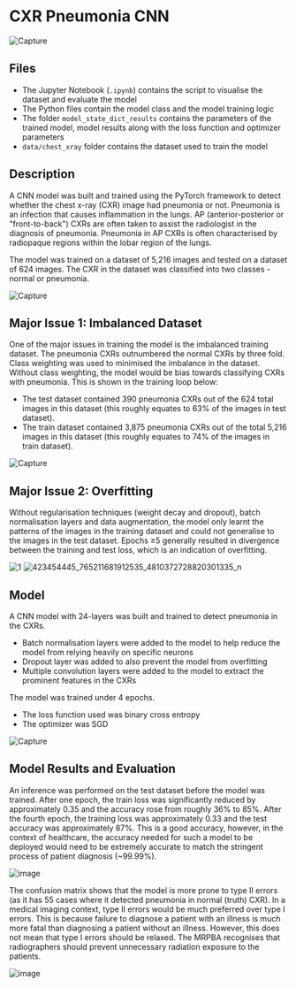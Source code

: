 # CXR Pneumonia CNN

![Capture](https://github.com/Anton-Ngan/CXR-Pneumonia-Image-Classification/assets/126856263/6798c410-ac5f-42b1-acec-14afb083ebb0)

## Files
* The Jupyter Notebook (`.ipynb`) contains the script to visualise the dataset and evaluate the model
* The Python files contain the model class and the model training logic
* The folder `model_state_dict_results` contains the parameters of the trained model, model results along with the loss function and optimizer parameters
* `data/chest_xray` folder contains the dataset used to train the model

## Description
A CNN model was built and trained using the PyTorch framework to detect whether the chest x-ray (CXR) image had pneumonia or not. Pneumonia is an infection that causes 
inflammation in the lungs. AP (anterior-posterior or "front-to-back") CXRs are often taken to assist the radiologist in the diagnosis of pneumonia. Pneumonia in AP CXRs is
often characterised by radiopaque regions within the lobar region of the lungs.

The model was trained on a dataset of 5,216 images and tested on a dataset of 624 images. The CXR in the dataset was classified into two classes - normal or pneumonia. 

![Capture](https://github.com/Anton-Ngan/CXR-Pneumonia-Image-Classification/assets/126856263/360d3dfd-a000-45e9-97ae-19283137c92b)

## Major Issue 1: Imbalanced Dataset
One of the major issues in training the model is the imbalanced training dataset. The pneumonia CXRs outnumbered the normal CXRs by three fold. Class weighting was used to 
minimised the imbalance in the dataset. Without class weighting, the model would be bias towards classifying CXRs with pneumonia. This is shown in the training loop below:
* The test dataset contained 390 pneumonia CXRs out of the 624 total images in this dataset (this roughly equates to 63% of the images in test dataset).
* The train dataset contained 3,875 pneumonia CXRs out of the total 5,216 images in this dataset (this roughly equates to 74% of the images in train dataset).

![Capture](https://github.com/Anton-Ngan/CXR-Pneumonia-Image-Classification/assets/126856263/56ed8508-3dbe-44a2-8826-fed5d24698cb)


## Major Issue 2: Overfitting
Without regularisation techniques (weight decay and dropout), batch normalisation layers and data augmentation, the model only learnt the patterns of the images in the training
dataset and could not generalise to the images in the test dataset. Epochs ≥5 generally resulted in divergence between the training and test loss, which is an indication of overfitting.

![1](https://github.com/Anton-Ngan/CXR-Pneumonia-Image-Classification/assets/126856263/8d84d634-3f9b-47b1-922b-1765072c28c4)
![423454445_765211681912535_4810372728820301335_n](https://github.com/Anton-Ngan/CXR-Pneumonia-Image-Classification/assets/126856263/aec1c871-586e-4173-b926-f2a9e88d5488)

## Model
A CNN model with 24-layers was built and trained to detect pneumonia in the CXRs. 
* Batch normalisation layers were added to the model to help reduce the model from relying heavily on specific neurons
* Dropout layer was added to also prevent the model from overfitting
* Multiple convolution layers were added to the model to extract the prominent features in the CXRs

The model was trained under 4 epochs.
* The loss function used was binary cross entropy
* The optimizer was SGD

![Capture](https://github.com/Anton-Ngan/CXR-Pneumonia-Image-Classification/assets/126856263/e2587c17-15ea-4a46-bc4a-6f60a6a4f8c5)

## Model Results and Evaluation
An inference was performed on the test dataset before the model was trained. After one epoch, the train loss was significantly reduced by approximately 0.35 
and the accuracy rose from roughly 36% to 85%. After the fourth epoch, the training loss was approximately 0.33 and the test accuracy was approximately 87%. This
is a good accuracy, however, in the context of healthcare, the accuracy needed for such a model to be deployed would need to be extremely accurate to match the stringent
process of patient diagnosis (~99.99%).

![image](https://github.com/Anton-Ngan/CXR-Pneumonia-Image-Classification/assets/126856263/f6004333-8e5d-4d10-9c7f-110ec64aaa2e)


The confusion matrix shows that the model is more prone to type II errors (as it has 55 cases where it detected pneumonia in normal (truth) CXR). In a medical imaging context,
type II errors would be much preferred over type I errors. This is because failure to diagnose a patient with an illness is much more fatal than 
diagnosing a patient without an illness. However, this does not mean that type I errors should be relaxed. The MRPBA recognises that radiographers should 
prevent unnecessary radiation exposure to the patients. 

![image](https://github.com/Anton-Ngan/CXR-Pneumonia-Image-Classification/assets/126856263/4a35cfb1-16be-4c93-b187-d1db5173965e)

